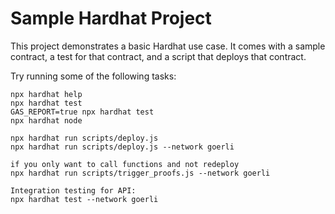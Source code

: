 # Sample Hardhat Project

This project demonstrates a basic Hardhat use case. It comes with a sample contract, a test for that contract, and a script that deploys that contract.

Try running some of the following tasks:

```shell
npx hardhat help
npx hardhat test
GAS_REPORT=true npx hardhat test
npx hardhat node

npx hardhat run scripts/deploy.js
npx hardhat run scripts/deploy.js --network goerli 

if you only want to call functions and not redeploy
npx hardhat run scripts/trigger_proofs.js --network goerli  

Integration testing for API: 
npx hardhat test --network goerli

```
